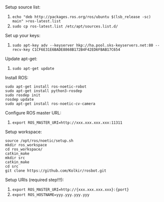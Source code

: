 Setup source list:

1. `echo "deb http://packages.ros.org/ros/ubuntu $(lsb_release -sc) main" >ros-latest.list`
2. `sudo cp ros-latest.list /etc/apt/sources.list.d/`

Set up your keys:

1. `sudo apt-key adv --keyserver hkp://ha.pool.sks-keyservers.net:80 --recv-key C1CF6E31E6BADE8868B172B4F42ED6FBAB17C654`

Update apt-get:

1. `sudo apt-get update`


Install ROS:

~~~
sudo apt-get install ros-noetic-robot
sudo apt-get install python3-rosdep
sudo rosdep init
rosdep update
sudo apt-get install ros-noetic-cv-camera
~~~

Configure ROS master URL:

1. `export ROS_MASTER_URI=http://xxx.xxx.xxx.xxx:11311`

Setup workspace:

~~~
source /opt/ros/noetic/setup.sh
mkdir ros_workspace
cd ros_workspace/
catkin_make
mkdir src
catkin_make
cd src
git clone https://github.com/Kolkir/rosbot.git
~~~

Setup URIs (required step!!!):
1. `export ROS_MASTER_URI=http://{xxx.xxx.xxx.xxx}:{port}`
2. `export ROS_HOSTNAME=yyy.yyy.yyy.yyy`
